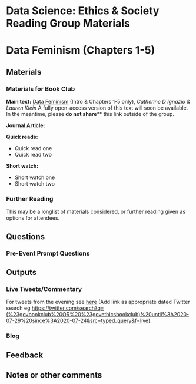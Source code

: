 Data Science: Ethics & Society Reading Group Materials
================

# Data Feminism (Chapters 1-5)

## Materials

### Materials for Book Club

__Main text:__ [Data Feminism](https://t.co/1GwGepuRC2?amp=1) (Intro & Chapters
1-5 only), _Catherine D'Ignazio & Lauren Klein_
A fully open-access version of this text will soon be available. In the
meantime, please **do not share**** this link outside of the group.

__Journal Article:__

__Quick reads:__
* Quick read one
* Quick read two

__Short watch:__
* Short watch one
* Short watch two

### Further Reading

This may be a longlist of materials considered, or further reading given
as options for attendees.

## Questions

### Pre-Event Prompt Questions

## Outputs

### Live Tweets/Commentary

For tweets from the evening see [here]() (Add link as appropriate dated
Twitter search eg
<https://twitter.com/search?q=(%23govbookclub%20OR%20%23govethicsbookclub)%20until%3A2020-07-29%20since%3A2020-07-24&src=typed_query&f=live>).

### Blog

## Feedback

## Notes or other comments
